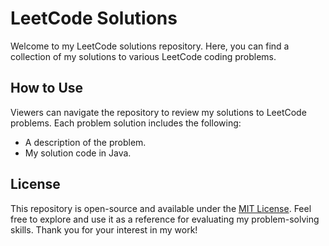 # LeetCode Solutions
Welcome to my LeetCode solutions repository. Here, you can find a collection of my solutions to various LeetCode coding problems.

## How to Use
Viewers can navigate the repository to review my solutions to LeetCode problems. Each problem solution includes the following:
- A description of the problem.
- My solution code in Java.

## License
This repository is open-source and available under the [MIT License](LICENSE). Feel free to explore and use it as a reference for evaluating my problem-solving skills.
Thank you for your interest in my work!

